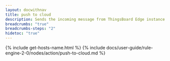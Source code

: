 ```yaml
---
layout: docwithnav
title: push to cloud
description: Sends the incoming message from ThingsBoard Edge instance to cloud ThinsBoard instance for further processing.
breadcrumbs: "true"
breadcrumbs-steps: "2"
hidetoc: "true"
---
```


{% include get-hosts-name.html %}
{% include docs/user-guide/rule-engine-2-0/nodes/action/push-to-cloud.md %}
